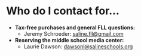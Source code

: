 # Who do I contact for...

* **Tax-free purchases and general FLL questions:**
    * Jeremy Schroeder: saline.fll@gmail.com
* **Reserving the middle school media center:**
    * Laurie Dawson: dawsonl@salineschools.org

